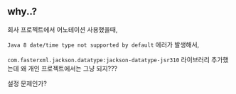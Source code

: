 
## why..?

회사 프로젝트에서 어노테이션 사용했을때,

`Java 8 date/time type not supported by default` 에러가 발생해서,

`com.fasterxml.jackson.datatype:jackson-datatype-jsr310` 라이브러리 추가했는데 왜 개인 프로젝트에서는 그냥 되지???

설정 문제인가? 